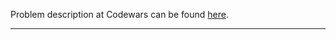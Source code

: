 Problem description at Codewars can be found
[here](https://www.codewars.com/kata/55acfc59c3c23d230f00006d/train/python).

-------------


